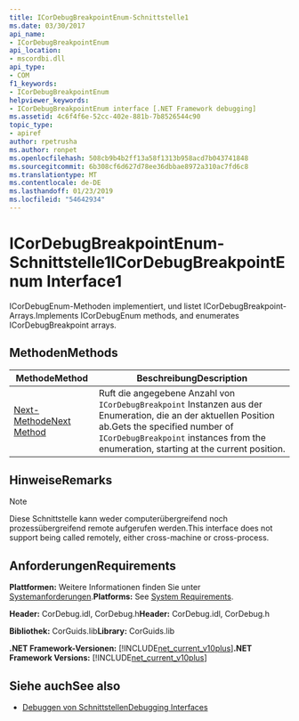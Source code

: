 ```yaml
---
title: ICorDebugBreakpointEnum-Schnittstelle1
ms.date: 03/30/2017
api_name:
- ICorDebugBreakpointEnum
api_location:
- mscordbi.dll
api_type:
- COM
f1_keywords:
- ICorDebugBreakpointEnum
helpviewer_keywords:
- ICorDebugBreakpointEnum interface [.NET Framework debugging]
ms.assetid: 4c6f4f6e-52cc-402e-881b-7b8526544c90
topic_type:
- apiref
author: rpetrusha
ms.author: ronpet
ms.openlocfilehash: 508cb9b4b2ff13a58f1313b958acd7b043741848
ms.sourcegitcommit: 6b308cf6d627d78ee36dbbae8972a310ac7fd6c8
ms.translationtype: MT
ms.contentlocale: de-DE
ms.lasthandoff: 01/23/2019
ms.locfileid: "54642934"
---
```

# <a name="icordebugbreakpointenum-interface1"></a><span data-ttu-id="6af9f-102">ICorDebugBreakpointEnum-Schnittstelle1</span><span class="sxs-lookup"><span data-stu-id="6af9f-102">ICorDebugBreakpointEnum Interface1</span></span>
<span data-ttu-id="6af9f-103">ICorDebugEnum-Methoden implementiert, und listet ICorDebugBreakpoint-Arrays.</span><span class="sxs-lookup"><span data-stu-id="6af9f-103">Implements ICorDebugEnum methods, and enumerates ICorDebugBreakpoint arrays.</span></span>  
  
## <a name="methods"></a><span data-ttu-id="6af9f-104">Methoden</span><span class="sxs-lookup"><span data-stu-id="6af9f-104">Methods</span></span>  
  
|<span data-ttu-id="6af9f-105">Methode</span><span class="sxs-lookup"><span data-stu-id="6af9f-105">Method</span></span>|<span data-ttu-id="6af9f-106">Beschreibung</span><span class="sxs-lookup"><span data-stu-id="6af9f-106">Description</span></span>|  
|------------|-----------------|  
|[<span data-ttu-id="6af9f-107">Next-Methode</span><span class="sxs-lookup"><span data-stu-id="6af9f-107">Next Method</span></span>](../../../../docs/framework/unmanaged-api/debugging/icordebugbreakpointenum-next-method.md)|<span data-ttu-id="6af9f-108">Ruft die angegebene Anzahl von `ICorDebugBreakpoint` Instanzen aus der Enumeration, die an der aktuellen Position ab.</span><span class="sxs-lookup"><span data-stu-id="6af9f-108">Gets the specified number of `ICorDebugBreakpoint` instances from the enumeration, starting at the current position.</span></span>|  
  
## <a name="remarks"></a><span data-ttu-id="6af9f-109">Hinweise</span><span class="sxs-lookup"><span data-stu-id="6af9f-109">Remarks</span></span>  
  
> [!NOTE]
>  <span data-ttu-id="6af9f-110">Diese Schnittstelle kann weder computerübergreifend noch prozessübergreifend remote aufgerufen werden.</span><span class="sxs-lookup"><span data-stu-id="6af9f-110">This interface does not support being called remotely, either cross-machine or cross-process.</span></span>  
  
## <a name="requirements"></a><span data-ttu-id="6af9f-111">Anforderungen</span><span class="sxs-lookup"><span data-stu-id="6af9f-111">Requirements</span></span>  
 <span data-ttu-id="6af9f-112">**Plattformen:** Weitere Informationen finden Sie unter [Systemanforderungen](../../../../docs/framework/get-started/system-requirements.md).</span><span class="sxs-lookup"><span data-stu-id="6af9f-112">**Platforms:** See [System Requirements](../../../../docs/framework/get-started/system-requirements.md).</span></span>  
  
 <span data-ttu-id="6af9f-113">**Header:** CorDebug.idl, CorDebug.h</span><span class="sxs-lookup"><span data-stu-id="6af9f-113">**Header:** CorDebug.idl, CorDebug.h</span></span>  
  
 <span data-ttu-id="6af9f-114">**Bibliothek:** CorGuids.lib</span><span class="sxs-lookup"><span data-stu-id="6af9f-114">**Library:** CorGuids.lib</span></span>  
  
 <span data-ttu-id="6af9f-115">**.NET Framework-Versionen:** [!INCLUDE[net_current_v10plus](../../../../includes/net-current-v10plus-md.md)]</span><span class="sxs-lookup"><span data-stu-id="6af9f-115">**.NET Framework Versions:** [!INCLUDE[net_current_v10plus](../../../../includes/net-current-v10plus-md.md)]</span></span>  
  
## <a name="see-also"></a><span data-ttu-id="6af9f-116">Siehe auch</span><span class="sxs-lookup"><span data-stu-id="6af9f-116">See also</span></span>
- [<span data-ttu-id="6af9f-117">Debuggen von Schnittstellen</span><span class="sxs-lookup"><span data-stu-id="6af9f-117">Debugging Interfaces</span></span>](../../../../docs/framework/unmanaged-api/debugging/debugging-interfaces.md)
